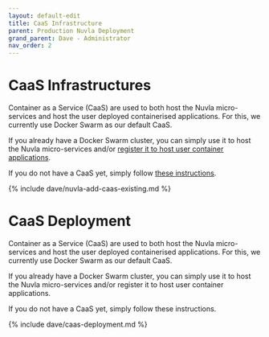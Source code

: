 ```yaml
---
layout: default-edit
title: CaaS Infrastructure
parent: Production Nuvla Deployment
grand_parent: Dave - Administrator
nav_order: 2
---
```


# CaaS Infrastructures

Container as a Service (CaaS) are used to both host the Nuvla micro-services and host the user deployed containerised applications.  For this, we currently use Docker Swarm as our default CaaS.

If you already have a Docker Swarm cluster, you can simply use it to host the Nuvla micro-services and/or [register it to host user container applications](/docs/dave/quick/caas-infrastructures#add-caas).

If you do not have a CaaS yet, simply follow [these instructions](/docs/dave/prod/caas-infrastructures#caas-deployment).

{% include dave/nuvla-add-caas-existing.md %}

# CaaS Deployment

Container as a Service (CaaS) are used to both host the Nuvla micro-services and host the user deployed containerised applications.  For this, we currently use Docker Swarm as our default CaaS.

If you already have a Docker Swarm cluster, you can simply use it to host the Nuvla micro-services and/or register it to host user container applications.

If you do not have a CaaS yet, simply follow these instructions.

{% include dave/caas-deployment.md %}
